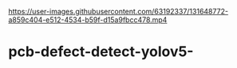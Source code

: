 

https://user-images.githubusercontent.com/63192337/131648772-a859c404-e512-4534-b59f-d15a9fbcc478.mp4




# pcb-defect-detect-yolov5-
